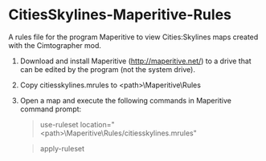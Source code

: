 # CitiesSkylines-Maperitive-Rules
A rules file for the program Maperitive to view Cities:Skylines maps created with the Cimtographer mod.

1. Download and install Maperitive (http://maperitive.net/) to a drive that can be edited by the program (not the system drive).
2. Copy citiesskylines.mrules to \<path\>\Maperitive\Rules
3. Open a map and execute the following commands in Maperitive command prompt:
   
   > use-ruleset location="\<path\>\Maperitive\Rules/citiesskylines.mrules"
   
   > apply-ruleset
